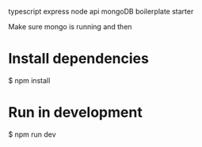 typescript express node api mongoDB boilerplate starter

Make sure mongo is running and then 

# Install dependencies
$ npm install

# Run in development
$ npm run dev